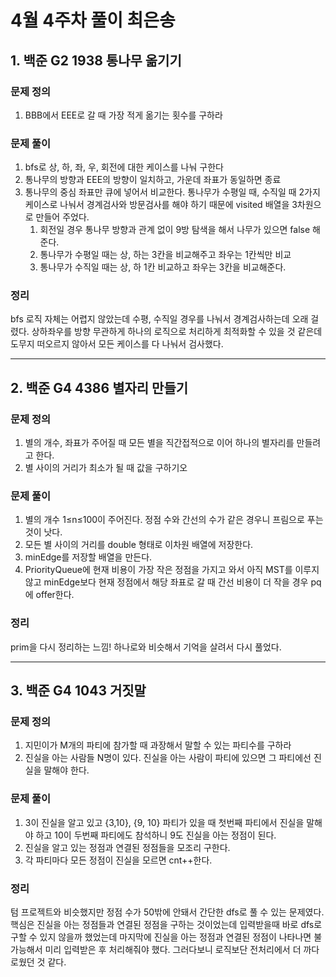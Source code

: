 # 4월 4주차 풀이 최은송
## 1. 백준 G2 1938 통나무 옮기기
### 문제 정의

1. BBB에서 EEE로 갈 때 가장 적게 옮기는 횟수를 구하라

### 문제 풀이

1. bfs로 상, 하, 좌, 우, 회전에 대한 케이스를 나눠 구한다
2. 통나무의 방향과 EEE의 방향이 일치하고, 가운데 좌표가 동일하면 종료 
3. 통나무의 중심 좌표만 큐에 넣어서 비교한다. 통나무가 수평일 때, 수직일 때 2가지 케이스로 나눠서 경계검사와 방문검사를 해야 하기 때문에 visited 배열을 3차원으로 만들어 주었다. 
    1. 회전일 경우 통나무 방향과 관계 없이 9방 탐색을 해서 나무가 있으면 false 해준다.
    2. 통나무가 수평일 때는 상, 하는 3칸을 비교해주고 좌우는 1칸씩만 비교
    3. 통나무가 수직일 때는 상, 하 1칸 비교하고 좌우는 3칸을 비교해준다.

### 정리

bfs 로직 자체는 어렵지 않았는데 수평, 수직일 경우를 나눠서 경계검사하는데 오래 걸렸다. 상하좌우를 방향 무관하게 하나의 로직으로 처리하게 최적화할 수 있을 것 같은데 도무지 떠오르지 않아서 모든 케이스를 다 나눠서 검사했다.

----
## 2. 백준 G4 4386 별자리 만들기 
### 문제 정의

1. 별의 개수, 좌표가 주어질 때 모든 별을 직간접적으로 이어 하나의 별자리를 만들려고 한다.
2. 별 사이의 거리가 최소가 될 때 값을 구하기오

### 문제 풀이

1. 별의 개수 1≤n≤100이 주어진다. 정점 수와 간선의 수가 같은 경우니 프림으로 푸는 것이 낫다.
2. 모든 별 사이의 거리를 double 형태로 이차원 배열에 저장한다.
3. minEdge를 저장할 배열을 만든다. 
4. PriorityQueue에 현재 비용이 가장 작은 정점을 가지고 와서 아직 MST를 이루지 않고 minEdge보다 현재 정점에서 해당 좌표로 갈 때 간선 비용이 더 작을 경우 pq에 offer한다.

### 정리
prim을 다시 정리하는 느낌! 하나로와 비슷해서 기억을 살려서 다시 풀었다.

----
## 3. 백준 G4 1043 거짓말
### 문제 정의

1. 지민이가 M개의 파티에 참가할 때 과장해서 말할 수 있는 파티수를 구하라
2. 진실을 아는 사람들 N명이 있다. 진실을 아는 사람이 파티에 있으면 그 파티에선 진실을 말해야 한다.

### 문제 풀이

1. 3이 진실을 알고 있고 {3,10}, {9, 10} 파티가 있을 때 첫번째 파티에서 진실을 말해야 하고 10이 두번째 파티에도 참석하니 9도 진실을 아는 정점이 된다.
2. 진실을 알고 있는 정점과 연결된 정점들을 모조리 구한다.
3. 각 파티마다 모든 정점이 진실을 모르면 cnt++한다. 

### 정리

텀 프로젝트와 비슷했지만 정점 수가 50밖에 안돼서 간단한 dfs로 풀 수 있는 문제였다. 핵심은 진실을 아는 정점들과 연결된 정점을 구하는 것이었는데 입력받을때 바로 dfs로 구할 수 있지 않을까 했었는데 마지막에 진실을 아는 정점과 연결된 정점이 나타나면 불가능해서 미리 입력받은 후 처리해줘야 했다. 그러다보니 로직보단 전처리에서 더 까다로웠던 것 같다.
